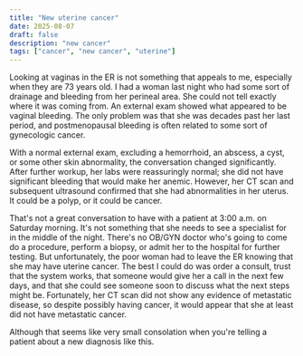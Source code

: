 ```yaml
---
title: "New uterine cancer"
date: 2025-08-07
draft: false
description: "new cancer"
tags: ["cancer", "new cancer", "uterine"]
---
```

Looking at vaginas in the ER is not something that appeals to me, especially when they are 73 years old. I had a woman last night who had some sort of drainage and bleeding from her perineal area. She could not tell exactly where it was coming from. An external exam showed what appeared to be vaginal bleeding. The only problem was that she was decades past her last period, and postmenopausal bleeding is often related to some sort of gynecologic cancer.

With a normal external exam, excluding a hemorrhoid, an abscess, a cyst, or some other skin abnormality, the conversation changed significantly. After further workup, her labs were reassuringly normal; she did not have significant bleeding that would make her anemic. However, her CT scan and subsequent ultrasound confirmed that she had abnormalities in her uterus. It could be a polyp, or it could be cancer.

That's not a great conversation to have with a patient at 3:00 a.m. on Saturday morning. It's not something that she needs to see a specialist for in the middle of the night. There's no OB/GYN doctor who's going to come do a procedure, perform a biopsy, or admit her to the hospital for further testing. But unfortunately, the poor woman had to leave the ER knowing that she may have uterine cancer. The best I could do was order a consult, trust that the system works, that someone would give her a call in the next few days, and that she could see someone soon to discuss what the next steps might be. Fortunately, her CT scan did not show any evidence of metastatic disease, so despite possibly having cancer, it would appear that she at least did not have metastatic cancer.

Although that seems like very small consolation when you're telling a patient about a new diagnosis like this.

